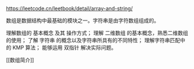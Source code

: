 
https://leetcode.cn/leetbook/detail/array-and-string/

数组是数据结构中最基础的模块之一。字符串是由字符数组组成的。

理解数组的 基本概念 及其 操作方式；
理解 二维数组 的基本概念，熟悉二维数组的使用；
了解 字符串 的概念以及字符串所具有的不同特性；
理解字符串匹配中的 KMP 算法；
能够运用 双指针 解决实际问题。

[[数组简介]]